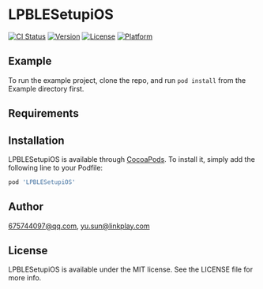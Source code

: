 # LPBLESetupiOS

[![CI Status](https://img.shields.io/travis/675744097@qq.com/LPBLESetupiOS.svg?style=flat)](https://travis-ci.org/675744097@qq.com/LPBLESetupiOS)
[![Version](https://img.shields.io/cocoapods/v/LPBLESetupiOS.svg?style=flat)](https://cocoapods.org/pods/LPBLESetupiOS)
[![License](https://img.shields.io/cocoapods/l/LPBLESetupiOS.svg?style=flat)](https://cocoapods.org/pods/LPBLESetupiOS)
[![Platform](https://img.shields.io/cocoapods/p/LPBLESetupiOS.svg?style=flat)](https://cocoapods.org/pods/LPBLESetupiOS)

## Example

To run the example project, clone the repo, and run `pod install` from the Example directory first.

## Requirements

## Installation

LPBLESetupiOS is available through [CocoaPods](https://cocoapods.org). To install
it, simply add the following line to your Podfile:

```ruby
pod 'LPBLESetupiOS'
```

## Author

675744097@qq.com, yu.sun@linkplay.com

## License

LPBLESetupiOS is available under the MIT license. See the LICENSE file for more info.
